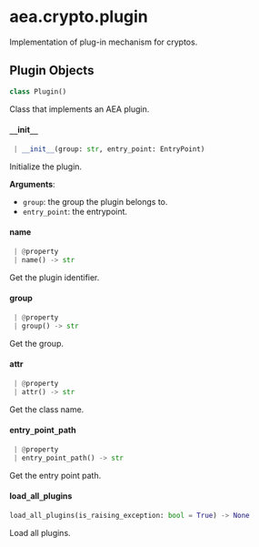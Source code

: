 <a name="aea.crypto.plugin"></a>
# aea.crypto.plugin

Implementation of plug-in mechanism for cryptos.

<a name="aea.crypto.plugin.Plugin"></a>
## Plugin Objects

```python
class Plugin()
```

Class that implements an AEA plugin.

<a name="aea.crypto.plugin.Plugin.__init__"></a>
#### `__`init`__`

```python
 | __init__(group: str, entry_point: EntryPoint)
```

Initialize the plugin.

**Arguments**:

- `group`: the group the plugin belongs to.
- `entry_point`: the entrypoint.

<a name="aea.crypto.plugin.Plugin.name"></a>
#### name

```python
 | @property
 | name() -> str
```

Get the plugin identifier.

<a name="aea.crypto.plugin.Plugin.group"></a>
#### group

```python
 | @property
 | group() -> str
```

Get the group.

<a name="aea.crypto.plugin.Plugin.attr"></a>
#### attr

```python
 | @property
 | attr() -> str
```

Get the class name.

<a name="aea.crypto.plugin.Plugin.entry_point_path"></a>
#### entry`_`point`_`path

```python
 | @property
 | entry_point_path() -> str
```

Get the entry point path.

<a name="aea.crypto.plugin.load_all_plugins"></a>
#### load`_`all`_`plugins

```python
load_all_plugins(is_raising_exception: bool = True) -> None
```

Load all plugins.

